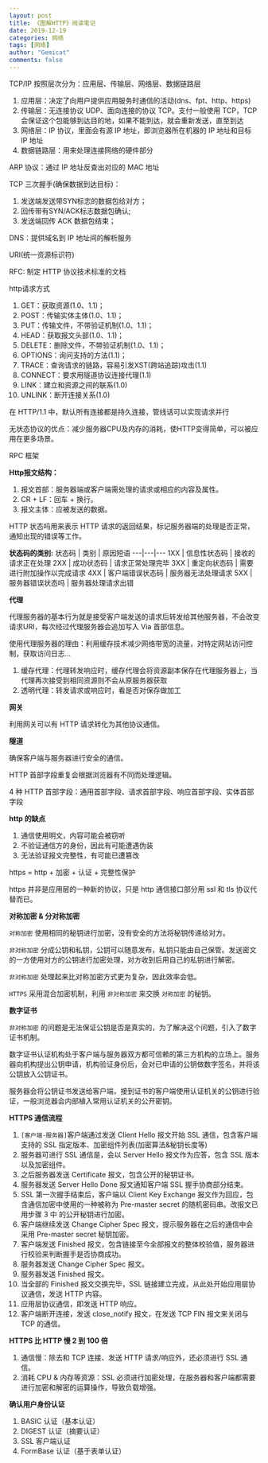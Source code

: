 ```yaml
---
layout: post
title: 《图解HTTP》阅读笔记
date: 2019-12-19
categories: 网络
tags: [网络]
author: "Gemicat"
comments: false
---
```


TCP/IP 按照层次分为：应用层、传输层、网络层、数据链路层

1. 应用层：决定了向用户提供应用服务时通信的活动(dns、fpt、http、https)
2. 传输层：无连接协议 UDP、面向连接的协议 TCP。支付一般使用  TCP，TCP 会保证这个包能够到达目的地，如果不能到达，就会重新发送，直至到达
3. 网络层：IP 协议，里面会有源 IP 地址，即浏览器所在机器的 IP 地址和目标 IP 地址
4. 数据链路层：用来处理连接网络的硬件部分

ARP 协议：通过 IP 地址反查出对应的 MAC 地址

TCP 三次握手(确保数据到达目标)：
1. 发送端发送带SYN标志的数据包给对方；
2. 回传带有SYN/ACK标志数据包确认;
3. 发送端回传 ACK 数据包结束；

DNS：提供域名到 IP 地址间的解析服务

URI(统一资源标识符)

RFC: 制定 HTTP 协议技术标准的文档

http请求方式
1. GET：获取资源(1.0、1.1)；
2. POST：传输实体主体(1.0、1.1)；
3. PUT：传输文件，不带验证机制(1.0、1.1)；
4. HEAD：获取报文头部(1.0、1.1)；
5. DELETE：删除文件，不带验证机制(1.0、1.1)；
6. OPTIONS：询问支持的方法(1.1)；
7. TRACE：查询请求的链路，容易引发XST(跨站追踪)攻击(1.1)
8. CONNECT：要求用隧道协议连接代理(1.1)
9. LINK：建立和资源之间的联系(1.0)
10. UNLINK：断开连接关系(1.0)

在 HTTP/1.1 中，默认所有连接都是持久连接，管线话可以实现请求并行

无状态协议的优点：减少服务器CPU及内存的消耗，使HTTP变得简单，可以被应用在更多场景。


RPC 框架

**Http报文结构：**
1. 报文首部：服务器端或客户端需处理的请求或相应的内容及属性。
2. CR + LF：回车 + 换行。
3. 报文主体：应被发送的数据。

HTTP 状态吗用来表示 HTTP 请求的返回结果，标记服务器端的处理是否正常，通知出现的错误等工作。

**状态码的类别:**
状态码 | 类别 | 原因短语
---|---|---
1XX | 信息性状态码 | 接收的请求正在处理
2XX | 成功状态码 | 请求正常处理完毕
3XX | 重定向状态码 | 需要进行附加操作以完成请求
4XX | 客户端错误状态码 | 服务器无法处理请求
5XX | 服务器错误状态吗 | 服务器处理请求出错


**代理**

代理服务器的基本行为就是接受客户端发送的请求后转发给其他服务器，不会改变请求URI，每次经过代理服务器会追加写入 Via 首部信息。

使用代理服务器的理由：利用缓存技术减少网络带宽的流量，对特定网站访问控制，获取访问日志...

1. 缓存代理：代理转发响应时，缓存代理会将资源副本保存在代理服务器上，当代理再次接受到相同资源则不会从原服务器获取
2. 透明代理：转发请求或响应时，看是否对保存做加工

**网关**

利用网关可以有 HTTP 请求转化为其他协议通信。

**隧道**

确保客户端与服务器进行安全的通信。

HTTP 首部字段重复会根据浏览器有不同而处理逻辑。

4 种 HTTP 首部字段：通用首部字段、请求首部字段、响应首部字段、实体首部字段

**http 的缺点**
1. 通信使用明文，内容可能会被窃听
2. 不验证通信方的身份，因此有可能遭遇伪装
3. 无法验证报文完整性，有可能已遭篡改

https = http + 加密 + 认证 + 完整性保护

https 并非是应用层的一种新的协议，只是 http 通信接口部分用 ssl 和 tls 协议代替而已。

**对称加密 & 分对称加密**

`对称加密` 使用相同的秘钥进行加密，没有安全的方法将秘钥传递给对方。

`非对称加密` 分成公钥和私钥，公钥可以随意发布，私钥只能由自己保管。发送密文的一方使用对方的公钥进行加密处理，对方收到后用自己的私钥进行解密。

`非对称加密` 处理起来比对称加密方式更为复杂，因此效率会低。

`HTTPS` 采用混合加密机制，利用 `非对称加密` 来交换 `对称加密` 的秘钥。

**数字证书**

`非对称加密` 的问题是无法保证公钥是否是真实的，为了解决这个问题，引入了数字证书机制。

数字证书认证机构处于客户端与服务器双方都可信赖的第三方机构的立场上。服务器向机构提出公钥申请，机构验证身份后，会对已申请的公钥做数字签名，并将该公钥放入公钥证书。

服务器会将公钥证书发送给客户端，接到证书的客户端使用认证机关的公钥进行验证，一般浏览器会内部植入常用认证机关的公开密钥。

**HTTPS 通信流程**

1. `[客户端-服务器]`客户端通过发送 Client Hello 报文开始 SSL 通信，包含客户端支持的 SSL 指定版本、加密组件列表(加密算法&秘钥长度等)
1. 服务器可进行 SSL 通信是，会以 Server Hello 报文作为应答，包含 SSL 版本以及加密组件。
1. 之后服务器发送 Certificate 报文，包含公开的秘钥证书。
1. 服务器发送 Server Hello Done 报文通知客户端 SSL 握手协商部分结束。
1. SSL 第一次握手结束后，客户端以 Client Key Exchange 报文作为回应，包含通信加密中使用的一种被称为 Pre-master secret 的随机密码串。改报文已用步骤 3 中 的公开秘钥进行加密。
1. 客户端继续发送 Change Cipher Spec 报文，提示服务器在之后的通信中会采用 Pre-master secret 秘钥加密。
1. 客户端发送 Finished 报文，包含链接至今全部报文的整体校验值，服务器进行校验来判断握手是否协商成功。
1. 服务器发送 Change Cipher Spec 报文。
1. 服务器发送 Finished 报文。
1. 当全部的 Finished 报文交换完毕，SSL 链接建立完成，从此处开始应用层协议通信，发送 HTTP 内容。
1. 应用层协议通信，即发送 HTTP 响应。
1. 客户端断开连接，发送 close_notify 报文，在发送 TCP FIN 报文来关闭与 TCP 的通信。

**HTTPS 比 HTTP 慢 2 到 100 倍**

1. 通信慢：除去和 TCP 连接、发送 HTTP 请求/响应外，还必须进行 SSL 通信。
2. 消耗 CPU & 内存等资源：SSL 必须进行加密处理，在服务器和客户端都需要进行加密和解密的运算操作，导致负载增强。


**确认用户身份认证**

1. BASIC 认证（基本认证）
2. DIGEST 认证（摘要认证）
3. SSL 客户端认证
4. FormBase 认证（基于表单认证）